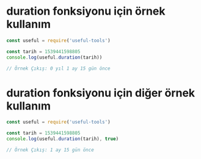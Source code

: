 # duration fonksiyonu için örnek kullanım

```js
const useful = require('useful-tools')

const tarih = 1539441598805
console.log(useful.duration(tarih))

// Örnek Çıkış: 0 yıl 1 ay 15 gün önce
```

# duration fonksiyonu için diğer örnek kullanım

```js
const useful = require('useful-tools')

const tarih = 1539441598805
console.log(useful.duration(tarih), true)

// Örnek Çıkış: 1 ay 15 gün önce
```
